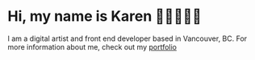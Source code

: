 # Hi, my name is Karen 👋🏼👩🏼‍💻
I am a digital artist and front end developer based in Vancouver, BC.
For more information about me, check out my [portfolio](https://karencumlat.github.io/portfolio/)
